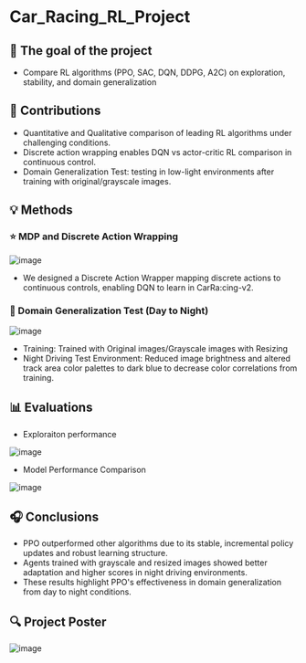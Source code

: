 # Car_Racing_RL_Project

## 🥇 The goal of the project
- Compare RL algorithms (PPO, SAC, DQN, DDPG, A2C) on exploration, stability, and domain generalization

## 📢 Contributions
- Quantitative and Qualitative comparison of leading RL algorithms under challenging conditions.
- Discrete action wrapping enables DQN vs actor-critic RL comparison in continuous control.
- Domain Generalization Test: testing in low-light environments after training with original/grayscale images.

## 💡 Methods
### ⭐ MDP and Discrete Action Wrapping
![image](https://github.com/user-attachments/assets/e0b45dcf-eb04-48f0-8d7f-bbdbc3a96383)

- We designed a Discrete Action Wrapper mapping discrete actions to continuous controls, enabling DQN to learn in CarRa:cing-v2.

### 🌙 Domain Generalization Test (Day to Night)
![image](https://github.com/user-attachments/assets/812a2ed6-c170-4cae-bed5-2e9b09cff7f3)

- Training: Trained with Original images/Grayscale images with Resizing
- Night Driving Test Environment: Reduced image brightness and altered track area color palettes to dark blue to decrease color correlations from training.

## 📊 Evaluations
- Exploraiton performance
  
![image](https://github.com/user-attachments/assets/780135b9-f4b2-4097-8f63-12312701b49b)

- Model Performance Comparison
  
![image](https://github.com/user-attachments/assets/cb8ba30d-1994-4d2a-a8bc-bf0c97d32b5d)

## 🎧 Conclusions
- PPO outperformed other algorithms due to its stable, incremental policy updates and robust learning structure.
- Agents trained with grayscale and resized images showed better adaptation and higher scores in night driving environments.
- These results highlight PPO's effectiveness in domain generalization from day to night conditions.


## 🔍 Project Poster


![image](https://github.com/user-attachments/assets/bf7d9fd1-5028-4db8-8ffe-f8f3ebeb1c53)
